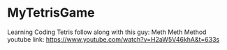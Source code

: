 # MyTetrisGame
 Learning Coding Tetris
 follow along with this guy: Meth Meth Method
 youtube link: https://www.youtube.com/watch?v=H2aW5V46khA&t=633s

